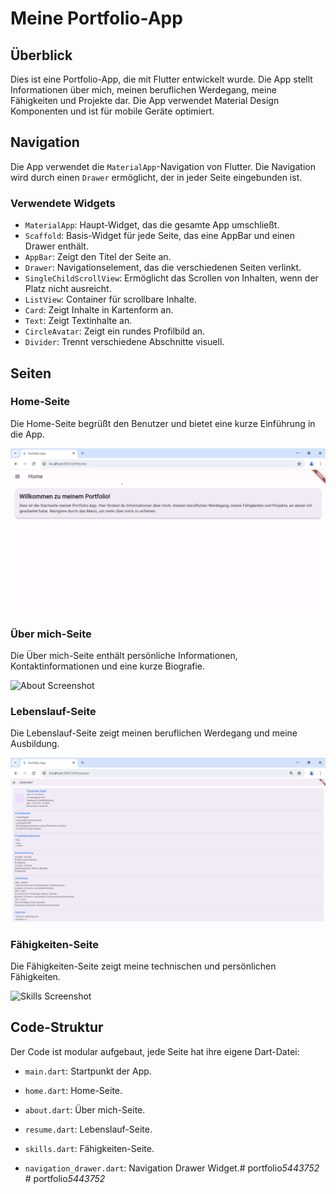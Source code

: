 # Meine Portfolio-App

## Überblick

Dies ist eine Portfolio-App, die mit Flutter entwickelt wurde. Die App stellt Informationen über mich, meinen beruflichen Werdegang, meine Fähigkeiten und Projekte dar. Die App verwendet Material Design Komponenten und ist für mobile Geräte optimiert.

## Navigation

Die App verwendet die `MaterialApp`-Navigation von Flutter. Die Navigation wird durch einen `Drawer` ermöglicht, der in jeder Seite eingebunden ist.

### Verwendete Widgets

- `MaterialApp`: Haupt-Widget, das die gesamte App umschließt.
- `Scaffold`: Basis-Widget für jede Seite, das eine AppBar und einen Drawer enthält.
- `AppBar`: Zeigt den Titel der Seite an.
- `Drawer`: Navigationselement, das die verschiedenen Seiten verlinkt.
- `SingleChildScrollView`: Ermöglicht das Scrollen von Inhalten, wenn der Platz nicht ausreicht.
- `ListView`: Container für scrollbare Inhalte.
- `Card`: Zeigt Inhalte in Kartenform an.
- `Text`: Zeigt Textinhalte an.
- `CircleAvatar`: Zeigt ein rundes Profilbild an.
- `Divider`: Trennt verschiedene Abschnitte visuell.

## Seiten

### Home-Seite

Die Home-Seite begrüßt den Benutzer und bietet eine kurze Einführung in die App.

![Home Screenshot](./screenshots/home.page.png)

### Über mich-Seite

Die Über mich-Seite enthält persönliche Informationen, Kontaktinformationen und eine kurze Biografie.

![About Screenshot](./screenshots/über_mich.page.png)

### Lebenslauf-Seite

Die Lebenslauf-Seite zeigt meinen beruflichen Werdegang und meine Ausbildung.

![Resume Screenshot](./screenshots/lebenslauf.page.png)

### Fähigkeiten-Seite

Die Fähigkeiten-Seite zeigt meine technischen und persönlichen Fähigkeiten.

![Skills Screenshot](./screenshots/fähigkeit.page.png)

## Code-Struktur

Der Code ist modular aufgebaut, jede Seite hat ihre eigene Dart-Datei:

- `main.dart`: Startpunkt der App.
- `home.dart`: Home-Seite.
- `about.dart`: Über mich-Seite.
- `resume.dart`: Lebenslauf-Seite.

- `skills.dart`: Fähigkeiten-Seite.
- `navigation_drawer.dart`: Navigation Drawer Widget.#   p o r t f o l i o _ 5 4 4 3 7 5 2 _ 
 
 #   p o r t f o l i o _ 5 4 4 3 7 5 2 _ 
 
 